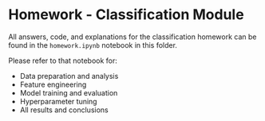 # Homework - Classification Module

All answers, code, and explanations for the classification homework can be found in the `homework.ipynb` notebook in this folder.

Please refer to that notebook for:
- Data preparation and analysis
- Feature engineering
- Model training and evaluation
- Hyperparameter tuning
- All results and conclusions

